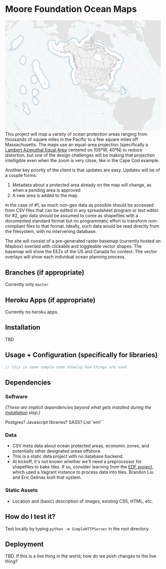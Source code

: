 # Moore Foundation Ocean Maps

![image](screenshot.png)
This project will map a variety of ocean protection areas ranging from thousands of square miles in the Pacific to a few square miles off Massachusetts. The maps use an equal-area projection (specifically a [Lambert Azimuthal Equal Area](http://en.wikipedia.org/wiki/Lambert_azimuthal_equal-area_projection) centered on 105ºW, 40ºN) to reduce distortion, but one of the design challenges will be making that projection intelligible even when the zoom is very close, like in the Cape Cod example.

Another key priority of the client is that  updates are easy. Updates will be of a couple forms:

1. Metadata about a protected area already on the map will change, as when a pending area is approved
2. A new area is added to the map.

In the case of #1, as much non-geo data as possible should be accessed from CSV files that can be edited in any spreadsheet program or text editor. for #2, geo data should be assumed to come as shapefiles with a documented standard format but no programmatic effort to transform non-compliant files to that format. Ideally, such data would be read directly from the filesystem, with no intervening database.

The site will consist of a pre-generated raster basemap (currently hosted on Mapbox) overlaid with clickable and toggleable vector shapes. The basemap will show the EEZs of the US and Canada for context. The vector overlays will show each individual ocean planning process. 

## Branches (if appropriate)

Currently only `master`

## Heroku Apps (if appropriate)

Currently no heroku apps.

## Installation

TBD

## Usage + Configuration (specifically for libraries)

```javascript
// this is some sample code showing how things are used
```

## Dependencies

### Software

_(These are implicit dependencies beyond what gets installed during the [installation](#Installation) step.)_

Postgres? Javascript libraries? SASS? List 'em!``

### Data

* CSV meta data about ocean protected areas, economic zones, and potentially other designated areas offshore.
* This is a static data project with no database backend.
* At kickoff, it's not known whether we'll need a preprocessor for shapefiles to bake tiles. If so, consider learning from the [EDF project](https://github.com/stamen/edf), which used a Vagrant instance to process data into tiles. Brandon Liu and Eric Gelinas built that system.

### Static Assets

* Location and (basic) description of images, existing CSS, HTML, etc.

## How do I test it?

Test locally by typing `python -m SimpleHTTPServer` in the root directory.

## Deployment

TBD. 
If this is a live thing in the world, how do we push changes to the live thing?